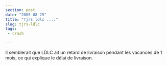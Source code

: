 ```yaml
---
section: post
date: "2005-08-25"
title: "Tjrs ldlc ...."
slug: tjrs-ldlc
tags:
 - crash

---
```


Il semblerait que LDLC ait un retard de livraison pendant les vacances de 1 mois, ce qui explique le délai de livraison.
